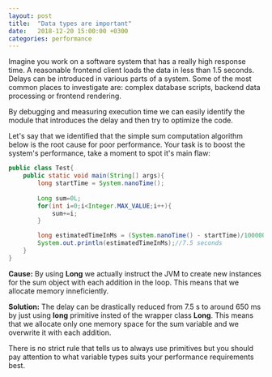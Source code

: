 ```yaml
---
layout: post
title:  "Data types are important"
date:   2018-12-20 15:00:00 +0300
categories: performance
---
```



Imagine you work on a software system that has a really high response time.
A reasonable frontend client loads the data in less than 1.5 seconds. 
Delays can be introduced in various parts of a system. Some of the most common places to investigate are: complex database scripts, backend data processing or frontend rendering. 

By debugging and measuring execution time we can easily identify the module that introduces the delay and then try to optimize the code.

Let's say that we identified that the simple sum computation algorithm below is the root cause for poor performance. 
Your task is to boost the system's performance, take a moment to spot it's main flaw:

```java
public class Test{
    public static void main(String[] args){
        long startTime = System.nanoTime();    
        
        Long sum=0L;
        for(int i=0;i<Integer.MAX_VALUE;i++){
            sum+=i;
        }  

        long estimatedTimeInMs = (System.nanoTime() - startTime)/1000000;
        System.out.println(estimatedTimeInMs);//7.5 seconds
    }
}
```

__Cause:__ By using __Long__ we actually instruct the JVM to create new instances for the sum object with each addition in the loop. This means that we allocate memory inneficiently.

__Solution:__ The delay can be drastically reduced from 7.5 s to around 650 ms by just using __long__ primitive insted of the wrapper class __Long__. This means that we allocate only one memory space for the sum variable and we overwrite it with each addition.

There is no strict rule that tells us to always use primitives but you should pay attention to what variable types suits your performance requirements best.

